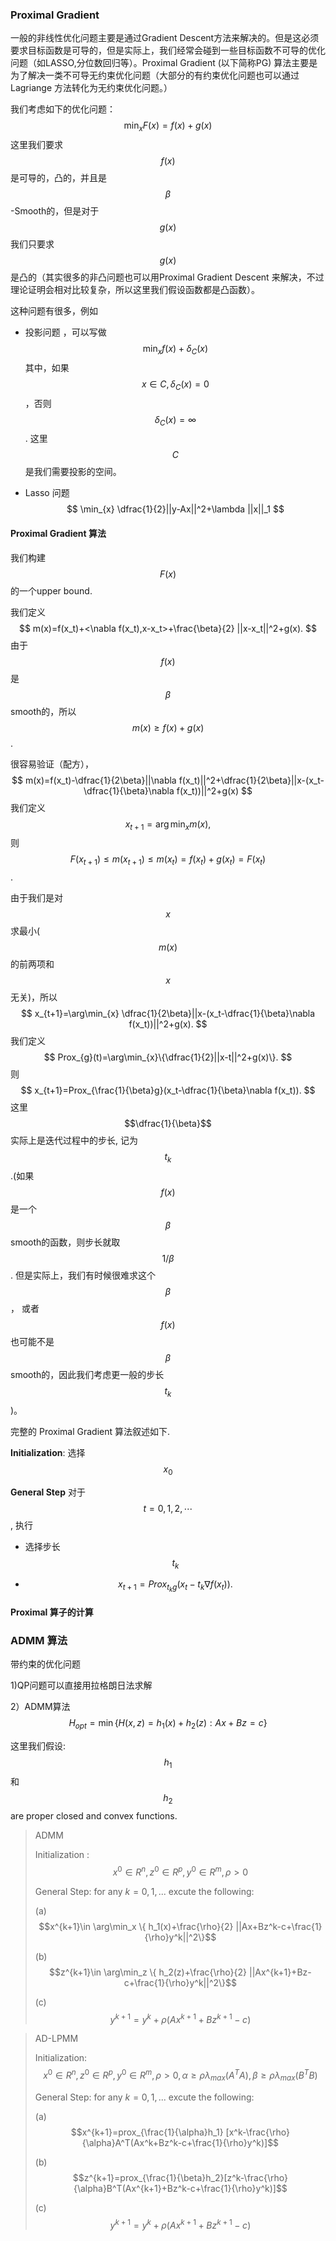 ### Proximal Gradient

一般的非线性优化问题主要是通过Gradient Descent方法来解决的。但是这必须要求目标函数是可导的，但是实际上，我们经常会碰到一些目标函数不可导的优化问题（如LASSO,分位数回归等）。Proximal Gradient  (以下简称PG) 算法主要是为了解决一类不可导无约束优化问题（大部分的有约束优化问题也可以通过 Lagriange 方法转化为无约束优化问题。）

我们考虑如下的优化问题：
$$
\min_{x} F(x)=f(x)+g(x)
$$
这里我们要求$$f(x)$$是可导的，凸的，并且是 $$\beta$$-Smooth的，但是对于$$g(x)$$我们只要求 $$g(x)$$是凸的（其实很多的非凸问题也可以用Proximal Gradient Descent 来解决，不过理论证明会相对比较复杂，所以这里我们假设函数都是凸函数）。

这种问题有很多，例如

* 投影问题 ，可以写做
  $$
  \min_{x} f(x)+\delta_{C}(x)
  $$
  其中，如果 $$x\in C,\delta_{C}(x)=0$$，否则 $$\delta_{C}(x)=\infty$$. 这里$$C$$是我们需要投影的空间。

* Lasso 问题
  $$
  \min_{x} \dfrac{1}{2}||y-Ax||^2+\lambda ||x||_1
  $$

####  Proximal Gradient 算法

我们构建 $$F(x)$$的一个upper bound.

我们定义
$$
m(x)=f(x_t)+<\nabla f(x_t),x-x_t>+\frac{\beta}{2} ||x-x_t||^2+g(x).
$$
由于 $$f(x)$$ 是 $$\beta$$ smooth的，所以 $$m(x)\ge f(x)+g(x)$$.

很容易验证（配方），
$$
m(x)=f(x_t)-\dfrac{1}{2\beta}||\nabla f(x_t)||^2+\dfrac{1}{2\beta}||x-(x_t-\dfrac{1}{\beta}\nabla f(x_t))||^2+g(x)
$$
我们定义
$$
x_{t+1}=\arg\min_{x} m(x),
$$
则 $$F(x_{t+1})\le m(x_{t+1})\le m(x_t)=f(x_t)+g(x_t)=F(x_t)$$. 

由于我们是对 $$x$$ 求最小($$m(x)$$的前两项和$$x$$无关)，所以
$$
x_{t+1}=\arg\min_{x} \dfrac{1}{2\beta}||x-(x_t-\dfrac{1}{\beta}\nabla f(x_t))||^2+g(x).
$$
我们定义
$$
Prox_{g}(t)=\arg\min_{x}\{\dfrac{1}{2}||x-t||^2+g(x)\}.
$$
则 
$$
x_{t+1}=Prox_{\frac{1}{\beta}g}(x_t-\dfrac{1}{\beta}\nabla f(x_t)).
$$
这里 $$\dfrac{1}{\beta}$$实际上是迭代过程中的步长, 记为 $$t_k$$.(如果 $$f(x)$$ 是一个$$\beta$$ smooth的函数，则步长就取 $$1/\beta$$. 但是实际上，我们有时候很难求这个 $$\beta$$， 或者 $$f(x)$$也可能不是 $$\beta$$ smooth的，因此我们考虑更一般的步长 $$t_k$$)。

完整的 Proximal Gradient 算法叙述如下.

**Initialization**: 选择 $$x_0$$

**General Step** 对于$$t=0,1,2,\cdots$$, 执行

* 选择步长 $$t_k$$

* $$
  x_{t+1}=Prox_{t_k g}(x_t-t_k\nabla f(x_t)).
  $$




#### Proximal 算子的计算









### ADMM 算法

带约束的优化问题

1)QP问题可以直接用拉格朗日法求解

2）ADMM算法
$$
H_{opt}=\min \{ H(x,z)=h_1(x)+h_2(z): Ax+Bz=c\}
$$


这里我们假设: $$h_1$$和$$h_2$$ are proper closed and convex functions.



> ADMM
>
> Initialization : $$x^0\in R^n, z^0 \in R^p, y^0\in R^m ,\rho>0$$
>
> General Step: for any $k=0,1,...$ excute the following:
>
> (a) $$x^{k+1}\in \arg\min_x \{ h_1(x)+\frac{\rho}{2} ||Ax+Bz^k-c+\frac{1}{\rho}y^k||^2\}$$
>
> (b)$$z^{k+1}\in \arg\min_z \{ h_2(z)+\frac{\rho}{2} ||Ax^{k+1}+Bz-c+\frac{1}{\rho}y^k||^2\}$$
>
> (c) $$y^{k+1}=y^k+\rho(Ax^{k+1}+Bz^{k+1}-c)$$





> AD-LPMM
>
> Initialization: $$x^0\in R^n, z^0 \in R^p, y^0\in R^m ,\rho>0, \alpha \ge \rho \lambda_{max}(A^TA),\beta\ge \rho\lambda_{max}(B^TB)$$
>
> General Step: for any $k=0,1,...$ excute the following:
>
> (a) $$x^{k+1}=prox_{\frac{1}{\alpha}h_1} [x^k-\frac{\rho}{\alpha}A^T(Ax^k+Bz^k-c+\frac{1}{\rho}y^k)]$$
>
> (b) $$z^{k+1}=prox_{\frac{1}{\beta}h_2}[z^k-\frac{\rho}{\alpha}B^T(Ax^{k+1}+Bz^k-c+\frac{1}{\rho}y^k)]$$
>
> (c) $$y^{k+1}=y^k+\rho(Ax^{k+1}+Bz^{k+1}-c)$$



